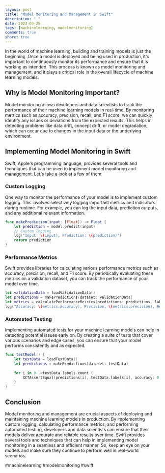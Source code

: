 ```yaml
---
layout: post
title: "Model Monitoring and Management in Swift"
description: " "
date: 2023-09-25
tags: [machinelearning, modelmonitoring]
comments: true
share: true
---
```


In the world of machine learning, building and training models is just the beginning. Once a model is deployed and being used in production, it's important to continuously monitor its performance and ensure that it is working as intended. This process is known as model monitoring and management, and it plays a critical role in the overall lifecycle of machine learning models.

## Why is Model Monitoring Important?

Model monitoring allows developers and data scientists to track the performance of their machine learning models in real-time. By monitoring metrics such as accuracy, precision, recall, and F1 score, we can quickly identify any issues or deviations from the expected results. This helps in detecting problems like data drift, concept drift, or model degradation, which can occur due to changes in the input data or the underlying environment.

## Implementing Model Monitoring in Swift

Swift, Apple's programming language, provides several tools and techniques that can be used to implement model monitoring and management. Let's take a look at a few of them:

### Custom Logging

One way to monitor the performance of your model is to implement custom logging. This involves selectively logging important metrics and indicators during runtime. For example, you can log the input data, prediction outputs, and any additional relevant information.

```swift
func makePrediction(input: [Float]) -> Float {
    let prediction = model.predict(input)
    // Custom logging
    log("Input: \(input), Prediction: \(prediction)")
    return prediction
}
```

### Performance Metrics

Swift provides libraries for calculating various performance metrics such as accuracy, precision, recall, and F1 score. By periodically evaluating these metrics on a validation dataset, you can track the performance of your model over time.

```swift
let validationData = loadValidationData()
let predictions = makePredictions(dataset: validationData)
let metrics = calculatePerformanceMetrics(predictions: predictions, labels: validationData.labels)
log("Accuracy: \(metrics.accuracy), Precision: \(metrics.precision), Recall: \(metrics.recall), F1 Score: \(metrics.f1Score)")
```

### Automated Testing

Implementing automated tests for your machine learning models can help in detecting potential issues early on. By creating a suite of tests that cover various scenarios and edge cases, you can ensure that your model performs consistently and as expected.

```swift
func testModel() {
    let testData = loadTestData()
    let predictions = makePredictions(dataset: testData)
    
    for i in 0..<testData.labels.count {
        XCTAssertEqual(predictions[i], testData.labels[i], accuracy: 0.01, "Prediction doesn't match expected label")
    }
}
```

## Conclusion

Model monitoring and management are crucial aspects of deploying and maintaining machine learning models in production. By implementing custom logging, calculating performance metrics, and performing automated testing, developers and data scientists can ensure that their models deliver accurate and reliable results over time. Swift provides several tools and techniques that can help in implementing model monitoring in a seamless and efficient manner. So, keep an eye on your models and make sure they continue to perform well in real-world scenarios.

#machinelearning #modelmonitoring #swift